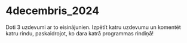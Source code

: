 # 4decembris_2024
Doti 3 uzdevumi ar to eisinājunien. Izpētīt katru uzdevumu un komentēt katru rindu, paskaidrojot, ko dara katrā programmas rindiņā!
